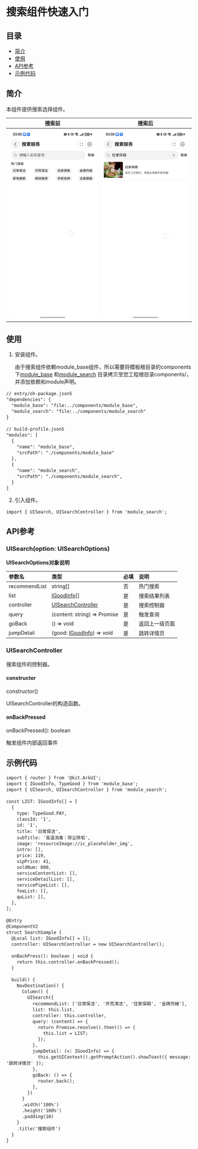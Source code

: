 # 搜索组件快速入门

## 目录

- [简介](#简介)
- [使用](#使用)
- [API参考](#API参考)
- [示例代码](#示例代码)

## 简介

本组件提供搜索选择组件。

| 搜索前                                             | 搜索后                                             |
|-------------------------------------------------|-------------------------------------------------|
| <img src="screenshots/search1.jpg" width="300"> | <img src="screenshots/search2.jpg" width="300"> |

## 使用

1. 安装组件。

   由于搜索组件依赖module_base组件，所以需要将模板根目录的components下[module_base](../module_base)
   和[module_search](../module_search)
   目录拷贝至您工程根目录components/，并添加依赖和module声明。

```
// entry/oh-package.json5
"dependencies": {
  "module_base": "file:../components/module_base",
  "module_search": "file:../components/module_search"
}

// build-profile.json5
"modules": [
  {
    "name": "module_base",
    "srcPath": "./components/module_base"
  },
  {
    "name": "module_search",
    "srcPath": "./components/module_search",
  }
]
```

2. 引入组件。

```
import { UISearch, UISearchController } from 'module_search';
```

## API参考

### UISearch(option: UISearchOptions)

**UISearchOptions对象说明**

| 参数名           | 类型                                                                  | 必填 | 说明      |
|:--------------|:--------------------------------------------------------------------|:---|:--------|
| recommendList | string[]                                                            | 否  | 热门搜索    |
| list          | [IGoodInfo](../module_base/README.md#igoodinfo类型说明)[]               | 是  | 搜索结果列表  |
| controller    | [UISearchController](#UISearchController)                           | 是  | 搜索控制器   |
| query         | (content: string) => Promise<void>                                  | 是  | 触发查询    |
| goBack        | () => void                                                          | 是  | 返回上一级页面 |
| jumpDetail    | (good: [IGoodInfo](../module_base/README.md#igoodinfo类型说明)) => void | 是  | 跳转详情页   |

### UISearchController

搜索组件的控制器。

#### constructor

constructor()

UISearchController的构造函数。

#### onBackPressed

onBackPressed(): boolean

触发组件内部返回事件

## 示例代码

```
import { router } from '@kit.ArkUI';
import { IGoodInfo, TypeGood } from 'module_base';
import { UISearch, UISearchController } from 'module_search';

const LIST: IGoodInfo[] = [
  {
    type: TypeGood.PAY,
    classId: '1',
    id: '1',
    title: '日常保洁',
    subTitle: '高温消毒｜除尘除垢',
    image: 'resourceImage://ic_placeholder_img',
    intro: [],
    price: 119,
    vipPrice: 41,
    soldNum: 800,
    serviceContentList: [],
    serviceDetailList: [],
    servicePipeList: [],
    feeList: [],
    qaList: [],
  },
];

@Entry
@ComponentV2
struct SearchSample {
  @Local list: IGoodInfo[] = [];
  controller: UISearchController = new UISearchController();

  onBackPress(): boolean | void {
    return this.controller.onBackPressed();
  }

  build() {
    NavDestination() {
      Column() {
        UISearch({
          recommendList: ['日常保洁', '开荒清洁', '住家保姆', '金牌月嫂'],
          list: this.list,
          controller: this.controller,
          query: (content) => {
            return Promise.resolve().then(() => {
              this.list = LIST;
            });
          },
          jumpDetail: (v: IGoodInfo) => {
            this.getUIContext().getPromptAction().showToast({ message: '跳转详情页' });
          },
          goBack: () => {
            router.back();
          },
        })
      }
      .width('100%')
      .height('100%')
      .padding(10)
    }
    .title('搜索组件')
  }
}
```
